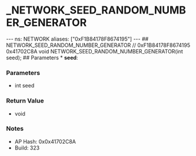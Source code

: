 # _NETWORK_SEED_RANDOM_NUMBER_GENERATOR

--- ns: NETWORK aliases: ["0xF1B84178F8674195"] --- ## NETWORK_SEED_RANDOM_NUMBER_GENERATOR  // 0xF1B84178F8674195 0x41702C8A void NETWORK_SEED_RANDOM_NUMBER_GENERATOR(int seed);  ## Parameters * **seed**:

### Parameters
* int seed

### Return Value
* void

### Notes
* AP Hash: 0x0x41702C8A
* Build: 323

